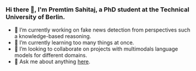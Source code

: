 ### Hi there 👋, I'm Premtim Sahitaj, a PhD student at the Technical University of Berlin. 

- 🔭 I’m currently working on fake news detection from perspectives such a knowledge-based reasoning.
- 🌱 I’m currently learning too many things at once. 
- 👯 I’m looking to collaborate on projects with multimodals language models for different domains. 
- 💬 Ask me about anything [here](https://github.com/premsa/premsa/issues).


<!--- 
  if you have forked this to use on your profile, 
  Change the `github-readme-stats.anuraghazra1.vercel.app` to `github-readme-stats.vercel.app` 
--->

